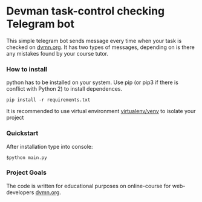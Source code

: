 # Devman task-control checking Telegram bot

This simple telegram bot sends message every time when your task is checked on [dvmn.org](https://dvmn.org). It has two types of messages, depending on is there any mistakes found by your course tutor.

### How to install

python has to be installed on your system. Use pip (or pip3 if there is conflict with Python 2) to install dependences.
```
pip install -r requirements.txt
```
It is recommended to use virtual environment [virtualenv/venv](https://docs.python.org/3/library/venv.html) to isolate your project

### Quickstart

After installation type into console:
```
$python main.py
```

### Project Goals

The code is written for educational purposes on online-course for web-developers [dvmn.org](https://dvmn.org/).
